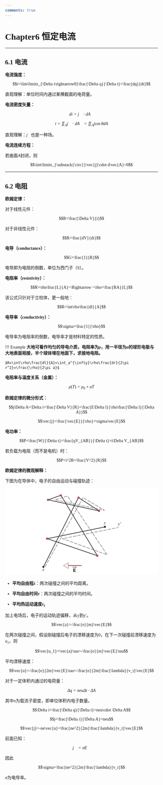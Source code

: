 ```yaml
---
comments: true
---
```


<span style="font-family: 'Times New Roman';">

# Chapter6 恒定电流

***

## 6.1 电流

**电流强度：**

$$i=\lim\limits_{\Delta t\rightarrow0}\frac{\Delta q}{\Delta t}=\frac{dq}{dt}$$

直观理解：单位时间内通过某横截面的电荷量。

**电流密度矢量：**

$$di=\vec{j}\cdot d\vec{A}$$

$$i=\iint_A\vec{j}\cdot d\vec{A}=\iint_Aj\cos\theta dA$$

直观理解：$\vec{j}$也是一种场。

**电流连续方程：**

若曲面$A$封闭，则

$$\iint\limits_{\substack{\circ}}\vec{j}\cdot d\vec{A}=0$$

***

## 6.2 电阻

**欧姆定律：**

对于线性元件：

$$R=\frac{\Delta V}{i}$$

对于非线性元件：

$$R=\frac{dV}{di}$$

**电导（conductance）：**

$$G=\frac{1}{R}$$

电导即为电阻的倒数，单位为西门子（S）。

**电阻率（resistivity）：**

$$R=\rho\frac{L}{A}~\Rightarrow ~\rho=\frac{RA}{L}$$

该公式只针对于立柱体，更一般地：

$$R=\int\rho\frac{dl}{A}$$

**电导率（conductivity）：**

$$\sigma=\frac{1}{\rho}$$

电导率为电阻率的倒数，电导率才是材料特定的性质。

!!! Example
    **大地可看作均匀的导电介质，电阻率为$\rho$，用一半径为$a$的球形电极与大地表面相接，半个球体埋在地面下，求接地电阻。**  

    $R=\int\rho\frac{dl}{A}=\int_a^{\infty}\rho\frac{dr}{2\pi r^2}=\frac{\rho}{2\pi a}$  

**电阻率与温度关系（金属）：**

$$\rho(T)=\rho_0+aT$$

**欧姆定律的微分形式：**

$$j\Delta A=\Delta i=\frac{\Delta V}{R}=\frac{E\Delta l}{\rho\frac{\Delta l}{\Delta A}}$$

$$\vec{j}=\frac{\vec{E}}{\rho}=\sigma\vec{E}$$

**电功率：**

$$P=\frac{W}{\Delta t}=\frac{qV_{AB}}{\Delta t}=i\Delta V_{AB}$$

若负载为电阻（而不是电机）时：

$$P=i^2R=\frac{V^2}{R}$$

**欧姆定律的微观解释：**

下图为在导体中，电子的自由运动与碰撞轨迹：

![alt text](image/6.1.jpg)

* **平均自由程$\lambda$**：两次碰撞之间的平均距离。

* **平均自由时间$\tau$**：两次碰撞之间的平均时间。

* **平均热运动速度$v_t$**

加上电场后，电子的运动轨迹偏移，从y到y'。

$$\vec{a}=-\frac{e}{m}\vec{E}$$

在两次碰撞之间，假设刚碰撞后电子的漂移速度为0，在下一次碰撞前漂移速度为$u_1$，则

$$\vec{u_1}=\vec{a}\tau=-\frac{e}{m}\vec{E}\tau$$

平均漂移速度：

$$\vec{u}=-\frac{e}{2m}\vec{E}\tau=-\frac{e}{2m}\frac{\lambda}{v_t}\vec{E}$$

对于一定体积内通过的电荷量：

$$\Delta q=neu\Delta t\cdot\Delta A$$

其中$n$为载流子密度，即单位体积内电子数量。

$$\Delta i=\frac{\Delta q}{\Delta t}=neu\cdot \Delta A$$

$$j=\frac{\Delta i}{\Delta A}=neu$$

$$\vec{j}=-ne\vec{u}=\frac{ne^2}{2m}\frac{\lambda}{v_t}\vec{E}$$

前面已知：

$$\vec{j}=\sigma\vec{E}$$

因此

$$\sigma=\frac{ne^2}{2m}\frac{\lambda}{v_t}$$

$\sigma$为电导率。